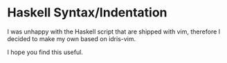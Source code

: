 Haskell Syntax/Indentation
==========================

I was unhappy with the Haskell script that are
shipped with vim, therefore I decided to make my
own based on idris-vim.

I hope you find this useful.
